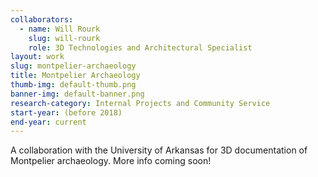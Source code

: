 ```yaml
---
collaborators: 
  - name: Will Rourk
    slug: will-rourk
    role: 3D Technologies and Architectural Specialist
layout: work
slug: montpelier-archaeology
title: Montpelier Archaeology
thumb-img: default-thumb.png
banner-img: default-banner.png
research-category: Internal Projects and Community Service
start-year: (before 2018)
end-year: current
---
```


A collaboration with the University of Arkansas for 3D documentation of Montpelier archaeology. More info coming soon!
